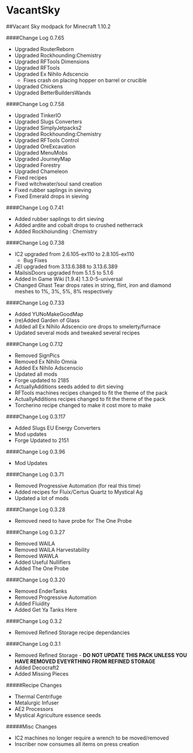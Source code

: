 # VacantSky
##Vacant Sky modpack for Minecraft 1.10.2

####Change Log 0.7.65

  * Upgraded RouterReborn
  * Upgraded Rockhounding:Chemistry
  * Upgraded RFTools Dimensions
  * Upgraded RFTools
  * Upgraded Ex Nihilo Adscencio
    * Fixes crash on placing hopper on barrel or crucible
  * Upgraded Chickens
  * Upgraded BetterBuildersWands
  
####Change Log 0.7.58

  * Upgraded TinkerIO
  * Upgraded Slugs Converters
  * Upgraded SimplyJetpacks2
  * Upgraded Rockhounding:Chemistry
  * Upgraded RFTools Control
  * Upgraded OreExcavation
  * Upgraded MenuMobs
  * Upgraded JourneyMap
  * Upgraded Forestry
  * Upgraded Chameleon
  * Fixed recipes
  * Fixed witchwater/soul sand creation
  * Fixed rubber saplings in sieving
  * Fixed Emerald drops in sieving

####Change Log 0.7.41

  * Added rubber saplings to dirt sieving
  * Added ardite and cobalt drops to crushed netherrack
  * Added Rockhoiunding : Chemistry

####Change Log 0.7.38

  * IC2 upgraded from 2.6.105-ex110 to 2.8.105-ex110
    * Bug Fixes
  * JEI upgraded from 3.13.6.388 to 3.13.6.389
  * MailsisDoors upgraded from 5.1.5 to 5.1.6
  * Added In Game Wiki [1.9.4] 1.3.0-5-universal
  * Changed Ghast Tear drops rates in string, flint, iron and diamond meshes to 1%, 3%, 5%, 8% respectively

####Change Log 0.7.33

  * Added YUNoMakeGoodMap
  * (re)Added Garden of Glass
  * Added all Ex Nihilo Adscencio ore drops to smelerty/furnace
  * Updated several mods and tweaked several recipes

####Change Log 0.7.12

  * Removed SignPics
  * Removed Ex Nihilo Omnia
  * Added Ex Nihilo Adscenscio
  * Updated all mods
  * Forge updated to 2185
  * ActuallyAdditions seeds added to dirt sieving
  * RFTools machines recipes changed to fit the theme of the pack
  * ActuallyAdditions recipes changed to fit the theme of the pack
  * Torcherino recipe changed to make it cost more to make
  
####Change Log 0.3.117

  * Added Slugs EU Energy Converters
  * Mod updates
  * Forge Updated to 2151
  
####Change Log 0.3.96

  * Mod Updates

####Change Log 0.3.71

  * Removed Progressive Automation (for real this time)
  * Added recipes for Fluix/Certus Quartz to Mystical Ag
  * Updated a lot of mods

####Change Log 0.3.28

  * Removed need to have probe for The One Probe
  
####Change Log 0.3.27

  * Removed WAILA
  * Removed WAILA Harvestability
  * Removed WAWLA
  * Added Useful Nullifiers
  * Added The One Probe

####Change Log 0.3.20

  * Removed EnderTanks
  * Removed Progressive Automation
  * Added Fluidity
  * Added Get Ya Tanks Here

####Change Log 0.3.2

  * Removed Refined Storage recipe dependancies
  
####Change Log 0.3.1

  * Removed Refined Storage - **DO NOT UPDATE THIS PACK UNLESS YOU HAVE REMOVED EVEYRTHING FROM REFINED STORAGE**
  * Added Decocraft2
  * Added Missing Pieces

#####Recipe Changes
  * Thermal Centrifuge
  * Metalurgic Infuser
  * AE2 Processors
  * Mystical Agriculture essence seeds

#####Misc Changes
  * IC2 machines no longer require a wrench to be moved/removed
  * Inscriber now consumes all items on press creation
